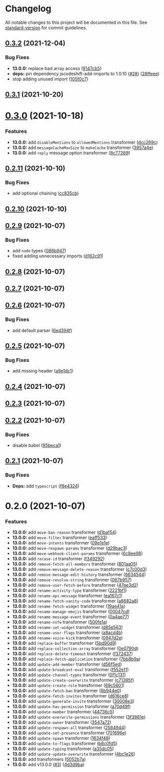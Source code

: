 # Changelog

All notable changes to this project will be documented in this file. See [standard-version](https://github.com/conventional-changelog/standard-version) for commit guidelines.

## [0.3.2](https://github.com/Khasms/discord.js-codemod/compare/v0.3.0...v0.3.2) (2021-12-04)


### Bug Fixes

* **13.0.0:** replace bad array access ([9147cb5](https://github.com/Khasms/discord.js-codemod/commit/9147cb50ab642b99524f513fee8b1e210c002be7))
* **deps:** pin dependency jscodeshift-add-imports to 1.0.10 ([#28](https://github.com/Khasms/discord.js-codemod/issues/28)) ([28ffeee](https://github.com/Khasms/discord.js-codemod/commit/28ffeee69778c18fcdd8463c8d0259a9ef74017b))
* stop adding unused import ([105f0c7](https://github.com/Khasms/discord.js-codemod/commit/105f0c73a6735058f7a1b5f2aa95163028d3512c))



## [0.3.1](https://github.com/Khasms/discord.js-codemod/compare/v0.3.0...v0.3.1) (2021-10-20)



# [0.3.0](https://github.com/Khasms/discord.js-codemod/compare/v0.2.11...v0.3.0) (2021-10-18)


### Features

* **13.0.0:** add `disableMentions` to `allowedMentions` transformer ([dcc269c](https://github.com/Khasms/discord.js-codemod/commit/dcc269c886f25e1bb09a37e1c7a9a5d05f68dab7))
* **13.0.0:** add `messageCacheMaxSize` to `makeCache` transformer ([3957a4e](https://github.com/Khasms/discord.js-codemod/commit/3957a4eaf01ec54be5cb15b28911f01dab755ec1))
* **13.0.0:** add `reply` message option transformer ([8c77269](https://github.com/Khasms/discord.js-codemod/commit/8c77269b998dad73a2020cb9491d4187fbe02726))



## [0.2.11](https://github.com/Khasms/discord.js-codemod/compare/v0.2.10...v0.2.11) (2021-10-10)


### Bug Fixes

* add optional chaining ([cc835cb](https://github.com/Khasms/discord.js-codemod/commit/cc835cbcfe4c76e44f103b4f504f781cb8544acb))



## [0.2.10](https://github.com/Khasms/discord.js-codemod/compare/v0.2.9...v0.2.10) (2021-10-10)



## [0.2.9](https://github.com/Khasms/discord.js-codemod/compare/v0.2.8...v0.2.9) (2021-10-07)


### Bug Fixes

* add `node` types ([086b947](https://github.com/Khasms/discord.js-codemod/commit/086b9477491b50749ce9d8a78a575f4c12d360a2))
* fixed adding unnecessary imports ([d162c91](https://github.com/Khasms/discord.js-codemod/commit/d162c91db34ce612f33842d7698066680a1cb25e))



## [0.2.8](https://github.com/Khasms/discord.js-codemod/compare/v0.2.7...v0.2.8) (2021-10-07)



## [0.2.7](https://github.com/Khasms/discord.js-codemod/compare/v0.2.6...v0.2.7) (2021-10-07)



## [0.2.6](https://github.com/Khasms/discord.js-codemod/compare/v0.2.5...v0.2.6) (2021-10-07)


### Bug Fixes

* add default parser ([6ed394f](https://github.com/Khasms/discord.js-codemod/commit/6ed394f5c07f75a860d2f7b1d38330fda8ecbcee))



## [0.2.5](https://github.com/Khasms/discord.js-codemod/compare/v0.2.4...v0.2.5) (2021-10-07)


### Bug Fixes

* add missing header ([a9e1dc1](https://github.com/Khasms/discord.js-codemod/commit/a9e1dc1f301fff04d436e2aa418f333da1b7fe3a))



## [0.2.4](https://github.com/Khasms/discord.js-codemod/compare/v0.2.3...v0.2.4) (2021-10-07)



## [0.2.3](https://github.com/Khasms/discord.js-codemod/compare/v0.2.2...v0.2.3) (2021-10-07)



## [0.2.2](https://github.com/Khasms/discord.js-codemod/compare/v0.2.1...v0.2.2) (2021-10-07)


### Bug Fixes

* disable babel ([95beca1](https://github.com/Khasms/discord.js-codemod/commit/95beca1aae1593b956003058e6dd1653f9ab223c))



## [0.2.1](https://github.com/Khasms/discord.js-codemod/compare/v0.2.0...v0.2.1) (2021-10-07)


### Bug Fixes

* **Deps:** add `typescript` ([f8e4324](https://github.com/Khasms/discord.js-codemod/commit/f8e43243c2d03d6e9998e3dfcaaeac4d9ffef3a3))



# 0.2.0 (2021-10-07)


### Features

* **13.0.0:** add `move-ban-reason` transformer ([d1baf54](https://github.com/Khasms/discord.js-codemod/commit/d1baf545f3d8c21eb080be4b273e55a4d2cb2cdf))
* **13.0.0:** add `move-filter` transformer ([eaff533](https://github.com/Khasms/discord.js-codemod/commit/eaff5330186b7e055e5fb820a2c02e71a4ee3075))
* **13.0.0:** add `move-intents` transformer ([09e1e1e](https://github.com/Khasms/discord.js-codemod/commit/09e1e1e2c40e74d1831ed81ea6b44458e55ff451))
* **13.0.0:** add `move-respawn-params` transformer ([d29bac3](https://github.com/Khasms/discord.js-codemod/commit/d29bac3225c864726dbb3af35e92d69720ca3c8c))
* **13.0.0:** add `move-webhook-client-params` transformer ([6c8ee98](https://github.com/Khasms/discord.js-codemod/commit/6c8ee981848cff5025f11bf1cdbabe145074c8d9))
* **13.0.0:** add `recase-id` transformer ([f349292](https://github.com/Khasms/discord.js-codemod/commit/f349292c101b81bd930ffe43015086deec6eda3d))
* **13.0.0:** add `remove-fetch-all-members` transformer ([801aa05](https://github.com/Khasms/discord.js-codemod/commit/801aa052dfa685417f00bdbf3059dadc30bfee9d))
* **13.0.0:** add `remove-message-delete-reason` transformer ([c7c00d3](https://github.com/Khasms/discord.js-codemod/commit/c7c00d3acf2d307ddebeb832e109746480291ac1))
* **13.0.0:** add `remove-message-edit-history` transformer ([6634544](https://github.com/Khasms/discord.js-codemod/commit/663454494f5f08273045c98d23c6b7cc6358d9de))
* **13.0.0:** add `remove-resolve-string` transformer ([067b957](https://github.com/Khasms/discord.js-codemod/commit/067b957e588edd685ca33749f11d4d7c1a868880))
* **13.0.0:** add `remove-user-fetch-before` transformer ([47ee3d2](https://github.com/Khasms/discord.js-codemod/commit/47ee3d248c9e4b6f31b6ee8c71970bf810d747ab))
* **13.0.0:** add `rename-activity-type` transformer ([2221bf1](https://github.com/Khasms/discord.js-codemod/commit/2221bf178a7d965fc3a91a12ddff72c1e6f245a2))
* **13.0.0:** add `rename-api-message` transformer ([ea167c1](https://github.com/Khasms/discord.js-codemod/commit/ea167c190ac4a60c5b7daec3da986adecb509a8b))
* **13.0.0:** add `rename-fetch-vanity-code` transformer ([a8682a8](https://github.com/Khasms/discord.js-codemod/commit/a8682a86d8d3c7ebfcb764949c5d9c1b09b0c6d6))
* **13.0.0:** add `rename-fetch-widget` transformer ([19ae41a](https://github.com/Khasms/discord.js-codemod/commit/19ae41a7d287fed0395db9c52c690bdfe098aa21))
* **13.0.0:** add `rename-manage-emojis` transformer ([00047cd](https://github.com/Khasms/discord.js-codemod/commit/00047cdbfad9b4a0fb340bf0819378baf924ed5b))
* **13.0.0:** add `rename-message-event` transformer ([0a4ae77](https://github.com/Khasms/discord.js-codemod/commit/0a4ae77ddb9740b3e55594ccd500ec380fae28ec))
* **13.0.0:** add `rename-nsfw` transformer ([500fe1a](https://github.com/Khasms/discord.js-codemod/commit/500fe1a102f8535c4b34f63a55199cc7ee203574))
* **13.0.0:** add `rename-set-widget` transformer ([d85e563](https://github.com/Khasms/discord.js-codemod/commit/d85e563c026885897222d919bbb17b4e7d51d475))
* **13.0.0:** add `rename-user-flags` transformer ([a8acd4b](https://github.com/Khasms/discord.js-codemod/commit/a8acd4b2e2beb21e4f9abbbcb8e2a515741c9741))
* **13.0.0:** add `rename-voice-kick` transformer ([0947d2e](https://github.com/Khasms/discord.js-codemod/commit/0947d2e31d3c9d92a0e8361475494787c0be91d6))
* **13.0.0:** add `replace-buffer` transformer ([5bd90d9](https://github.com/Khasms/discord.js-codemod/commit/5bd90d9bbd4b91406788c4bfbecfd157458a0032))
* **13.0.0:** add `replace-collection-array` transformer ([0e0790d](https://github.com/Khasms/discord.js-codemod/commit/0e0790d0e955d1f9091a6ca4b20359aac732229b))
* **13.0.0:** add `replace-delete-timeout` transformer ([f372437](https://github.com/Khasms/discord.js-codemod/commit/f372437deb845bc0f484d26df42f76273b309996))
* **13.0.0:** add `replace-fetch-application` transformer ([7bb8b9a](https://github.com/Khasms/discord.js-codemod/commit/7bb8b9a99e33dd5184a3d01ee2ac16d2c16c6b16))
* **13.0.0:** add `update-add-member` transformer ([d56f5ed](https://github.com/Khasms/discord.js-codemod/commit/d56f5edf9b02ba373b2f672a80f32fe0163dadf1))
* **13.0.0:** add `update-broadcast-eval` transformer ([f552e11](https://github.com/Khasms/discord.js-codemod/commit/f552e111c2919ea0e9c7ab883b9174e4b3356f5e))
* **13.0.0:** add `update-channel-types` transformer ([0f1c131](https://github.com/Khasms/discord.js-codemod/commit/0f1c131f800a3e74dcd4e4c1098cbbc9e67e05d8))
* **13.0.0:** add `update-create-overwrite` transformer ([c71395f](https://github.com/Khasms/discord.js-codemod/commit/c71395f757d8362f7488c9c6cfcaaaa18b266b1a))
* **13.0.0:** add `update-create-role` transformer ([69c5601](https://github.com/Khasms/discord.js-codemod/commit/69c5601179369bf02cfc27208196721be51887e6))
* **13.0.0:** add `update-fetch-ban` transformer ([6b944e0](https://github.com/Khasms/discord.js-codemod/commit/6b944e02704ea94479d9b8ac8611adda9595941b))
* **13.0.0:** add `update-fetch-invites` transformer ([d616ce8](https://github.com/Khasms/discord.js-codemod/commit/d616ce8bb2c10a3470eb77e71b41dd88b27bc6f7))
* **13.0.0:** add `update-generate-invite` transformer ([30008e3](https://github.com/Khasms/discord.js-codemod/commit/30008e35cfa453bbf8bb93f993808c551b48f905))
* **13.0.0:** add `update-has-permission` transformer ([a70d49f](https://github.com/Khasms/discord.js-codemod/commit/a70d49fccfefb24316fe4363f9eadb328a6b4c96))
* **13.0.0:** add `update-member` transformer ([44736c5](https://github.com/Khasms/discord.js-codemod/commit/44736c5e6e7ac746f0ffef898b28c375b3d2735d))
* **13.0.0:** add `update-overwrite-permissions` transformer ([3f3981e](https://github.com/Khasms/discord.js-codemod/commit/3f3981ee2ed60fbd631a77a07b807d53b1141450))
* **13.0.0:** add `update-owner` transformer ([3547a72](https://github.com/Khasms/discord.js-codemod/commit/3547a72fff97475751454b38cb1640d5897225fa))
* **13.0.0:** add `update-respawn-all` transformer ([2584944](https://github.com/Khasms/discord.js-codemod/commit/2584944589c478b3f9325f1752f5bb483dd70725))
* **13.0.0:** add `update-set-presence` transformer ([701696e](https://github.com/Khasms/discord.js-codemod/commit/701696e71fe9ac998ae5ba78438a23040932395c))
* **13.0.0:** add `update-spawn` transformer ([1634f48](https://github.com/Khasms/discord.js-codemod/commit/1634f482c06df42fb4959712aa148df879804b68))
* **13.0.0:** add `update-to-flags` transformer ([b8c0fd5](https://github.com/Khasms/discord.js-codemod/commit/b8c0fd5911343ec220498e3d66f8bca251b01c28))
* **13.0.0:** add `update-typing` transformer ([a35dc05](https://github.com/Khasms/discord.js-codemod/commit/a35dc0561223e5449b663c149f9937cf43a99f36))
* **13.0.0:** add `update-update-overwrite` transformer ([4bc1e26](https://github.com/Khasms/discord.js-codemod/commit/4bc1e267047dd1790d639626118c39fd0f416b7d))
* **13.0.0:** add transformers ([5052b7a](https://github.com/Khasms/discord.js-codemod/commit/5052b7a4ef2ba2b2320392a02af4c1361f5d3e30))
* **13.0.0:** add v13.0.0 ([#3](https://github.com/Khasms/discord.js-codemod/issues/3)) ([4d3d9ba](https://github.com/Khasms/discord.js-codemod/commit/4d3d9ba8a53a3dc510d032675a15d7441764a876))
